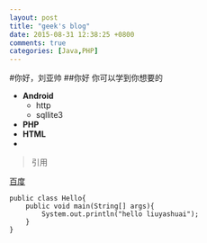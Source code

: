 ```yaml
---
layout: post
title: "geek's blog"
date: 2015-08-31 12:38:25 +0800
comments: true
categories: [Java,PHP]
---
```


#你好，刘亚帅
##你好 你可以学到你想要的


- **Android**
	- http
	- sqllite3
- **PHP**
- **HTML**
- 
>引用


[百度](http://www.baidu.com)

```
public class Hello{
	public void main(String[] args){
		System.out.println("hello liuyashuai");
	}
}
```




